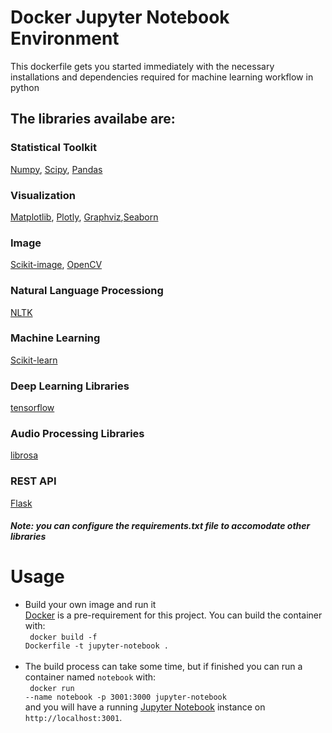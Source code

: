 # Docker Jupyter Notebook Environment
This dockerfile gets you started immediately with the necessary installations and dependencies required for machine learning workflow in python

## The libraries availabe are:
### Statistical Toolkit
[Numpy](https://numpy.org/), [Scipy](https://scipy.org/), [Pandas](https://pandas.pydata.org/)
### Visualization
[Matplotlib](https://matplotlib.org/), [Plotly](https://plotly.com/), [Graphviz](https://graphviz.org/),[Seaborn](https://seaborn.pydata.org/)
### Image
[Scikit-image](https://scikit-image.org/), [OpenCV](https://opencv.org/)
### Natural Language Processiong
[NLTK](https://www.nltk.org/)
### Machine Learning
[Scikit-learn](https://scikit-learn.org/stable/)
### Deep Learning Libraries
[tensorflow](https://www.tensorflow.org/)
### Audio Processing Libraries
[librosa](https://librosa.org/)
### REST API
[Flask](https://flask.palletsprojects.com/)
##### Note: you can configure the requirements.txt file to accomodate other libraries

# Usage
 * Build your own image and run it <br />
[Docker](https://www.docker.com/) is a pre-requirement for this project. You can build the container with: <br />
<code> docker build -f Dockerfile -t jupyter-notebook . </code> <br /><br />
 * The build process can take some time, but if finished you can run a container named `notebook` with: <br />
 <code> docker run --name notebook -p 3001:3000 jupyter-notebook </code> <br />
 and you will have a running [Jupyter Notebook](https://jupyter.org/) instance on `http://localhost:3001`.
 
